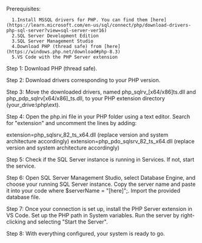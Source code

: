 Prerequisites:

      1.Install MSSQL drivers for PHP. You can find them [here](https://learn.microsoft.com/en-us/sql/connect/php/download-drivers-php-sql-server?view=sql-server-ver16)
      2.SQL Server Development Edition
      3.SQL Server Management Studio
      4.Download PHP (thread safe) from [here](https://windows.php.net/download#php-8.3)
      5.VS Code with the PHP Server extension
   
Step 1:
Download PHP (thread safe).

Step 2:
Download drivers corresponding to your PHP version.

Step 3:
Move the downloaded drivers, named php_sqlrv_[x64/x86]ts.dll and php_pdp_sqlrv[x64/x86]_ts.dll, to your PHP extension directory (your_drive:\php\ext).

Step 4:
Open the php.ini file in your PHP folder using a text editor. Search for "extension" and uncomment the lines by adding:

extension=php_sqlsrv_82_ts_x64.dll (replace version and system architecture accordingly)
extension=php_pdo_sqlsrv_82_ts_x64.dll (replace version and system architecture accordingly)

Step 5:
Check if the SQL Server instance is running in Services. If not, start the service.

Step 6:
Open SQL Server Management Studio, select Database Engine, and choose your running SQL Server instance. Copy the server name and paste it into your code where $serverName = "[here]";. Import the provided database file.

Step 7:
Once your connection is set up, install the PHP Server extension in VS Code. Set up the PHP path in System variables. Run the server by right-clicking and selecting "Start the Server".

Step 8:
With everything configured, your system is ready to go.


   
   
   
